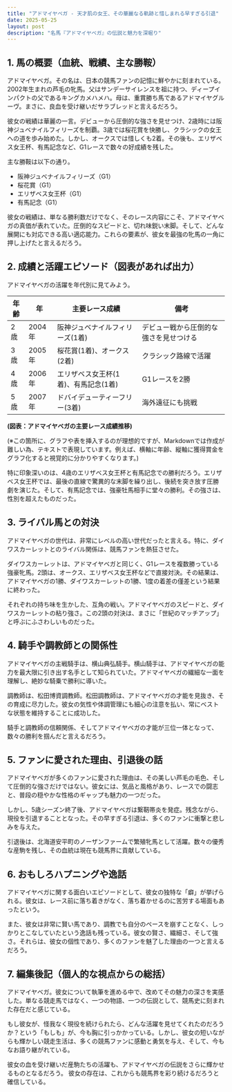 ```yaml
---
title: "アドマイヤベガ - 天才肌の女王、その華麗なる軌跡と惜しまれる早すぎる引退"
date: 2025-05-25
layout: post
description: "名馬『アドマイヤベガ』の伝説と魅力を深堀り"
---
```


## 1. 馬の概要（血統、戦績、主な勝鞍）

アドマイヤベガ。その名は、日本の競馬ファンの記憶に鮮やかに刻まれている。2002年生まれの芦毛の牝馬。父はサンデーサイレンスを祖に持つ、ディープインパクトの父であるキングカメハメハ。母は、重賞勝ち馬であるアドマイヤグルーヴ。まさに、良血を受け継いだサラブレッドと言えるだろう。

彼女の戦績は華麗の一言。デビューから圧倒的な強さを見せつけ、2歳時には阪神ジュベナイルフィリーズを制覇。3歳では桜花賞を快勝し、クラシックの女王への道を歩み始めた。しかし、オークスでは惜しくも2着。その後も、エリザベス女王杯、有馬記念など、G1レースで数々の好成績を残した。

主な勝鞍は以下の通り。

* 阪神ジュベナイルフィリーズ（G1）
* 桜花賞（G1）
* エリザベス女王杯（G1）
* 有馬記念（G1）


彼女の戦績は、単なる勝利数だけでなく、そのレース内容にこそ、アドマイヤベガの真価が表れていた。圧倒的なスピードと、切れ味鋭い末脚。そして、どんな展開にも対応できる高い適応能力。これらの要素が、彼女を最強の牝馬の一角に押し上げたと言えるだろう。


## 2. 成績と活躍エピソード（図表があれば出力）

アドマイヤベガの活躍を年代別に見てみよう。

| 年齢 | 年 | 主要レース成績 | 備考 |
|---|---|---|---|
| 2歳 | 2004年 | 阪神ジュベナイルフィリーズ(1着) | デビュー戦から圧倒的な強さを見せつける |
| 3歳 | 2005年 | 桜花賞(1着)、オークス(2着) | クラシック路線で活躍 |
| 4歳 | 2006年 | エリザベス女王杯(1着)、有馬記念(1着) | G1レースを2勝 |
| 5歳 | 2007年 |  ドバイデューティーフリー(3着) | 海外遠征にも挑戦 |

**(図表：アドマイヤベガの主要レース成績推移)**

(※この箇所に、グラフや表を挿入するのが理想的ですが、Markdownでは作成が難しい為、テキストで表現しています。例えば、横軸に年齢、縦軸に獲得賞金をグラフ化すると視覚的に分かりやすくなります。)


特に印象深いのは、4歳のエリザベス女王杯と有馬記念での勝利だろう。エリザベス女王杯では、最後の直線で驚異的な末脚を繰り出し、後続を突き放す圧勝劇を演じた。そして、有馬記念では、強豪牡馬相手に堂々の勝利。その強さは、性別を超えたものだった。


## 3. ライバル馬との対決

アドマイヤベガの世代は、非常にレベルの高い世代だったと言える。特に、ダイワスカーレットとのライバル関係は、競馬ファンを熱狂させた。

ダイワスカーレットは、アドマイヤベガと同じく、G1レースを複数勝っている強豪牝馬。2頭は、オークス、エリザベス女王杯などで直接対決。その結果は、アドマイヤベガの1勝、ダイワスカーレットの1勝、1度の着差の僅差という結果に終わった。

それぞれの持ち味を生かした、互角の戦い。アドマイヤベガのスピードと、ダイワスカーレットの粘り強さ。この2頭の対決は、まさに「世紀のマッチアップ」と呼ぶにふさわしいものだった。


## 4. 騎手や調教師との関係性

アドマイヤベガの主戦騎手は、横山典弘騎手。横山騎手は、アドマイヤベガの能力を最大限に引き出す名手として知られていた。アドマイヤベガの繊細な一面を理解し、絶妙な騎乗で勝利に導いた。

調教師は、松田博資調教師。松田調教師は、アドマイヤベガの才能を見抜き、その育成に尽力した。彼女の気性や体調管理にも細心の注意を払い、常にベストな状態を維持することに成功した。

騎手と調教師の信頼関係、そしてアドマイヤベガの才能が三位一体となって、数々の勝利を掴んだと言えるだろう。


## 5. ファンに愛された理由、引退後の話

アドマイヤベガが多くのファンに愛された理由は、その美しい芦毛の毛色、そして圧倒的な強さだけではない。彼女には、気品と風格があり、レースでの闘志と、普段の穏やかな性格のギャップも魅力の一つだった。

しかし、5歳シーズン終了後、アドマイヤベガは繋靭帯炎を発症。残念ながら、現役を引退することとなった。その早すぎる引退は、多くのファンに衝撃と悲しみを与えた。

引退後は、北海道安平町のノーザンファームで繁殖牝馬として活躍。数々の優秀な産駒を残し、その血統は現在も競馬界に貢献している。


## 6. おもしろハプニングや逸話

アドマイヤベガに関する面白いエピソードとして、彼女の独特な「癖」が挙げられる。彼女は、レース前に落ち着きがなく、落ち着かせるのに苦労する場面もあったという。

また、彼女は非常に賢い馬であり、調教でも自分のペースを崩すことなく、しっかりとこなしていたという逸話も残っている。彼女の賢さ、繊細さ、そして強さ。それらは、彼女の個性であり、多くのファンを魅了した理由の一つと言えるだろう。


## 7. 編集後記（個人的な視点からの総括）

アドマイヤベガ。彼女について執筆を進める中で、改めてその魅力の深さを実感した。単なる競走馬ではなく、一つの物語、一つの伝説として、競馬史に刻まれた存在だと感じている。

もし彼女が、怪我なく現役を続けられたら、どんな活躍を見せてくれたのだろうか？という「もしも」が、今も胸に引っかかっている。しかし、彼女の短いながらも輝かしい競走生活は、多くの競馬ファンに感動と勇気を与え、そして、今もなお語り継がれている。

彼女の血を受け継いだ産駒たちの活躍も、アドマイヤベガの伝説をさらに輝かせるものとなるだろう。  彼女の存在は、これからも競馬界を彩り続けるだろうと確信している。
